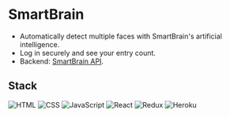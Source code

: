# SmartBrain

* Automatically detect multiple faces with SmartBrain's artificial intelligence.
* Log in securely and see your entry count.
* Backend: <a href='https://github.com/yusufabukar/smartbrain-api' target='_blank'>SmartBrain API</a>.

## Stack

![HTML](https://img.shields.io/badge/-HTML-E34F26?style=flat-square&logo=html5&logoColor=white)
![CSS](https://img.shields.io/badge/-CSS-1572B6?style=flat-square&logo=css3)
![JavaScript](https://img.shields.io/badge/-JavaScript-F7DF1E?style=flat-square&logo=javascript&logoColor=black)
![React](https://img.shields.io/badge/-React-61DAFB?style=flat-square&logo=react&logoColor=black)
![Redux](https://img.shields.io/badge/-Redux-764ABC?style=flat-square&logo=redux)
![Heroku](https://img.shields.io/badge/-Heroku-430098?style=flat-square&logo=heroku)
